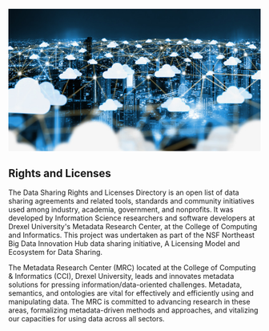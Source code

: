 ![Data Image](assets/img/front_image.jpg)

## Rights and Licenses

The Data Sharing Rights and Licenses Directory is an open list of data sharing agreements and related tools, standards and community initiatives used among industry, academia, government, and nonprofits. It was developed by Information Science researchers and software developers at Drexel University's Metadata Research Center, at the College of Computing and Informatics. This project was undertaken as part of the NSF Northeast Big Data Innovation Hub data sharing initiative, A Licensing Model and Ecosystem for Data Sharing.

The Metadata Research Center (MRC) located at the College of Computing & Informatics (CCI), Drexel University, leads and innovates metadata solutions for pressing information/data-oriented challenges. Metadata, semantics, and ontologies are vital for effectively and efficiently using and manipulating data. The MRC is committed to advancing research in these areas, formalizing metadata-driven methods and approaches, and vitalizing our capacities for using data across all sectors.
